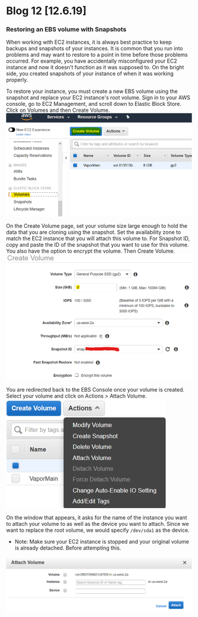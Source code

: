 # Blog 12 [12.6.19] 

### Restoring an EBS volume with Snapshots

When working with EC2 instances, it is always best practice to keep backups and snapshots of your instances. It is common that you run into problems and may want to restore to a point in time before those problems occurred. For example, you have accidentally misconfigured your EC2 instance and now it doesn't function as it was supposed to. On the bright side, you created snapshots of your instance of when it was working properly.

To restore your instance, you must create a new EBS volume using the snapshot and replace your EC2 instance's root volume. Sign in to your AWS console, go to EC2 Management, and scroll down to Elastic Block Store. Click on Volumes and then Create Volume.
![EBS-Console](https://raw.githubusercontent.com/cacaocat-syr/cacaocat-syr.github.io/master/Images/ebs-console.png)

On the Create Volume page, set your volume size large enough to hold the data that you are cloning using the snapshot. Set the availability zone to match the EC2 instance that you will attach this volume to. For Snapshot ID, copy and paste the ID of the snapshot that you want to use for this volume. You also have the option to encrypt the volume. Then Create Volume.
![Create-Volume](https://raw.githubusercontent.com/cacaocat-syr/cacaocat-syr.github.io/master/Images/ebs-create-volume.png)

You are redirected back to the EBS Console once your volume is created. Select your volume and click on Actions > Attach Volume.
![Attach-Volume](https://raw.githubusercontent.com/cacaocat-syr/cacaocat-syr.github.io/master/Images/ebs-attach-volume.png)

On the window that appears, it asks for the name of the instance you want to attach your volume to as well as the device you want to attach. Since we want to replace the root volume, we would specify ```/dev/sda1``` as the device. 
- Note: Make sure your EC2 instance is stopped and your original volume is already detached. Before attempting this.

![Attach-Volume-Spec](https://raw.githubusercontent.com/cacaocat-syr/cacaocat-syr.github.io/master/Images/ebs-attach-volume2.png)

